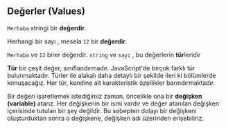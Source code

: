 
## Değerler (Values)
`Merhaba` stringi bir **değerdir**.

Herhangi bir sayı ,  mesela `12` bir **değerdir**. 

`Merhaba` ve `12` birer değerdir. `string`  ve  `sayı` , bu değerlerin **tür**leridir 

**Tür** bir çeşit değer, sınıflandırmadır. JavaScript'de birçok farklı tür bulunmaktadır. Türler ile alakalı daha detaylı bir şekilde ileri ki bölümlerde konuşacağız. Her tür, kendine ait karakteristik özellikler barındırmaktadır.

Bir değeri işaretlemek istediğimiz zaman, öncelikle ona bir **değişken (variable)** atarız. Her değişkenin bir ismi vardır ve değer atanılan değişken içerisinde tutulan bir şey değildir. Bu sebepten dolayı bir değişkeni oluşturduktan sonra o değişkene, değişken adı üzerinden erişebiliriz.
